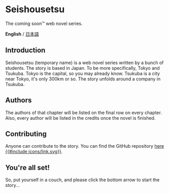 # Seishousetsu
The coming soon™ web novel series.

**English** / [日本語](紹介_案内.md)

## Introduction
 Seishousetsu (temporary name) is a web novel series written by a bunch of students. The story is based in Japan. To be more specifically, Tokyo and Tsukuba. Tokyo is the capital, so you may already know. Tsukuba is a city near Tokyo, it's only 300km or so. The story unfolds around a company in Tsukuba.
 
## Authors
  The authors of that chapter will be listed on the final row on every chapter. Also, every author will be listed in the credits once the novel is finished.
  
## Contributing
 Anyone can contribute to the story. You can find the GitHub repository [here {{#include icons/link.svg}}](https://github.com/sjkim04/seishousetsu).

## You're all set!
So, put yourself in a couch, and please click the bottom arrow to start the story...
